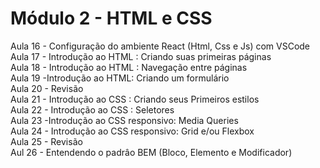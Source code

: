<h1> Módulo 2 - HTML e CSS </h1>
Aula 16 - Configuração do ambiente React (Html, Css e Js) com VSCode
<br>
Aula 17 - Introdução ao HTML : Criando suas primeiras páginas
<br>
Aula 18 - Introdução ao HTML : Navegação entre páginas
<br>
Aula 19 -Introdução ao HTML: Criando um formulário
<br>
Aula 20 - Revisão
<br>
Aula 21 - Introdução ao CSS : Criando seus Primeiros estilos
<br>
Aula 22 - Introdução ao CSS : Seletores
<br>
Aula 23 -Introdução ao CSS responsivo: Media Queries 
<br>
Aula 24 - Introdução ao CSS responsivo: Grid e/ou Flexbox
<br>
Aula 25 - Revisão
<br>
Aul 26 - Entendendo o padrâo BEM (Bloco, Elemento e Modificador)
<br>

